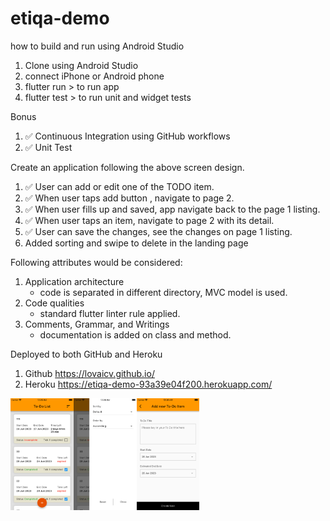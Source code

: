 # etiqa-demo

how to build and run using Android Studio
1. Clone using Android Studio
2. connect iPhone or Android phone
3. flutter run > to run app
4. flutter test > to run unit and widget tests

Bonus
1. ✅ Continuous Integration using GitHub workflows
2. ✅ Unit Test 

Create an application following the above screen design.
1. ✅ User can add or edit one of the TODO item.
2. ✅ When user taps add button , navigate to page 2.
3. ✅ When user fills up and saved, app navigate back to the page 1 listing.
4. ✅ When user taps an item, navigate to page 2 with its detail.
5. ✅ User can save the changes, see the changes on page 1 listing.
6. Added sorting and swipe to delete in the landing page

Following attributes would be considered:
1. Application architecture
   - code is separated in different directory, MVC model is used.
3. Code qualities
   - standard flutter linter rule applied.
5. Comments, Grammar, and Writings
   - documentation is added on class and method.

Deployed to both GitHub and Heroku
1. Github https://lovaicv.github.io/
2. Heroku https://etiqa-demo-93a39e04f200.herokuapp.com/

<img src="images/landing.png" width=20% height=20%><img src="images/sort.png" width=20% height=20%><img src="images/new-edit.png" width=20% height=20%>
